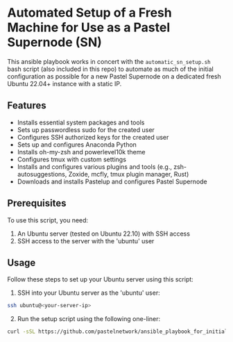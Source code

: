 # Automated Setup of a Fresh Machine for Use as a Pastel Supernode (SN)
This ansible playbook works in concert with the `automatic_sn_setup.sh` bash script (also included in this repo) to automate as much of the initial configuration as possible for a new Pastel Supernode on a dedicated fresh Ubuntu 22.04+ instance with a static IP.


## Features

- Installs essential system packages and tools
- Sets up passwordless sudo for the created user
- Configures SSH authorized keys for the created user
- Sets up and configures Anaconda Python
- Installs oh-my-zsh and powerlevel10k theme
- Configures tmux with custom settings
- Installs and configures various plugins and tools (e.g., zsh-autosuggestions, Zoxide, mcfly, tmux plugin manager, Rust)
- Downloads and installs Pastelup and configures Pastel Supernode


## Prerequisites

To use this script, you need:

1. An Ubuntu server (tested on Ubuntu 22.10) with SSH access
2. SSH access to the server with the 'ubuntu' user

## Usage

Follow these steps to set up your Ubuntu server using this script:

1. SSH into your Ubuntu server as the 'ubuntu' user:

```bash
ssh ubuntu@<your-server-ip>
```

2. Run the setup script using the following one-liner:

```bash
curl -sSL https://github.com/pastelnetwork/ansible_playbook_for_initial_setup_of_fresh_machine_for_sn/automatic_sn_setup.sh | bash
```
